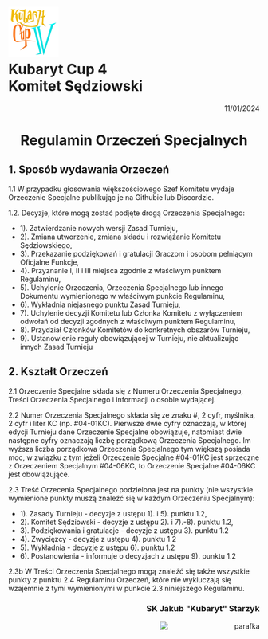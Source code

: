 # <img src="https://github.com/KubarytTournaments/KubarytCup/blob/English/Logo/logo-kc4.png" alt="logokc4" style="width: 20%; height: auto;"> <br>Kubaryt Cup 4 <br>Komitet Sędziowski

<p align="right">11/01/2024</p>

<h1 align="center">Regulamin Orzeczeń Specjalnych</h1>

## 1. Sposób wydawania Orzeczeń

1.1 W przypadku głosowania większościowego Szef Komitetu wydaje Orzeczenie Specjalne publikując je na Githubie lub Discordzie.

1.2. Decyzje, które mogą zostać podjęte drogą Orzeczenia Specjalnego:

- 1). Zatwierdzanie nowych wersji Zasad Turnieju,
- 2). Zmiana utworzenie, zmiana składu i rozwiążanie Komitetu Sędziowskiego,
- 3). Przekazanie podziękowań i gratulacji Graczom i osobom pełniącym Oficjalne Funkcje,
- 4). Przyznanie I, II i III miejsca zgodnie z właściwym punktem Regulaminu,
- 5). Uchylenie Orzeczenia, Orzeczenia Specjalnego lub innego Dokumentu wymienionego w właściwym punkcie Regulaminu,
- 6). Wykładnia niejasnego punktu Zasad Turnieju,
- 7). Uchylenie decyzji Komitetu lub Członka Komitetu z wyłączeniem odwołań od decyzji zgodnych z właściwym punktem Regulaminu,
- 8). Przydział Członków Komitetów do konkretnych obszarów Turnieju,
- 9). Ustanowienie reguły obowiązującej w Turnieju, nie aktualizując innych Zasad Turnieju

## 2. Kształt Orzeczeń

2.1 Orzeczenie Specjalne składa się z Numeru Orzeczenia Specjalnego, Treści Orzeczenia Specjalnego i informacji o osobie wydającej.

2.2 Numer Orzeczenia Specjalnego składa się ze znaku #, 2 cyfr, myślnika, 2 cyfr i liter KC (np. #04-01KC). Pierwsze dwie cyfry oznaczają, w której edycji Turnieju dane Orzeczenie Specjalne obowiązuje, natomiast dwie następne cyfry oznaczają liczbę porządkową Orzeczenia Specjalnego. Im wyższa liczba porządkowa Orzeczenia Specjalnego tym większą posiada moc, w związku z tym jeżeli Orzeczenie Specjalne #04-01KC jest sprzeczne z Orzeczeniem Specjalnym #04-06KC, to Orzeczenie Specjalne #04-06KC jest obowiązujące.

2.3 Treść Orzecenia Specjalnego podzielona jest na punkty (nie wszystkie wymienione punkty muszą znaleźć się w każdym Orzeczeniu Specjalnym):

- 1). Zasady Turnieju - decyzje z ustępu 1). i 5). punktu 1.2,
- 2). Komitet Sędziowski - decyzje z ustępu 2). i 7).-8). punktu 1.2,
- 3). Podziękowania i gratulacje - decyzje z ustępu 3). punktu 1.2
- 4). Zwycięzcy - decyzje z ustępu 4). punktu 1.2
- 5). Wykładnia - decyzje z ustępu 6). punktu 1.2
- 6). Postanowienia - informuje o decyzjach z ustępu 9). punktu 1.2

2.3b W Treści Orzeczenia Specjalnego mogą znaleźć się także wszystkie punkty z punktu 2.4 Regulaminu Orzeczeń, które nie wykluczają się wzajemnie z tymi wymienionymi w punkcie 2.3 niniejszego Regulaminu.

### <p align="right">SK Jakub "Kubaryt" Starzyk</p>
<div align="right"><img src="https://media.discordapp.net/attachments/1022538414328913930/1136284542727110656/image-removebg-preview_3.png" alt="parafka" style="height: auto; width:200px; float:right;"/></div>
